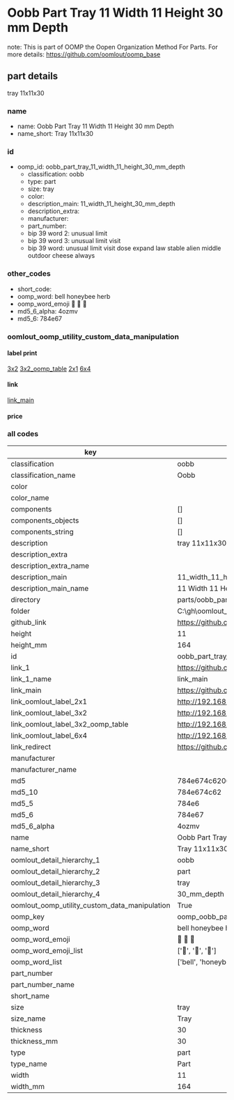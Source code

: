 # Oobb Part Tray 11 Width 11 Height 30 mm Depth  

note: This is part of OOMP the Oopen Organization Method For Parts. For more details: https://github.com/oomlout/oomp_base

##  part details
  



tray 11x11x30



### name
* name: Oobb Part Tray 11 Width 11 Height 30 mm Depth
* name_short: Tray 11x11x30 
### id
* oomp_id: oobb_part_tray_11_width_11_height_30_mm_depth
  * classification: oobb
  * type: part
  * size: tray
  * color: 
  * description_main: 11_width_11_height_30_mm_depth
  * description_extra: 
  * manufacturer: 
  * part_number: 
  * bip 39 word 2: unusual limit
  * bip 39 word 3: unusual limit visit
  * bip 39 word: unusual limit visit dose expand law stable alien middle outdoor cheese always

### other_codes
* short_code: 
* oomp_word: bell honeybee herb
* oomp_word_emoji :bell: :honeybee: :herb:
* md5_6_alpha: 4ozmv
* md5_6: 784e67






### oomlout_oomp_utility_custom_data_manipulation
#### label print
[3x2](http://192.168.1.245:1112/?label=oomp%204ozmv)
[3x2_oomp_table](http://192.168.1.108:1112/?label=oomp%204ozmv)
[2x1](http://192.168.1.242:1112/?label=oomp%204ozmv)
[6x4](http://192.168.1.55:1112/?label=oomp%204ozmv)    

#### link

[link_main](https://github.com/oomlout/oomlout_oobb_version_4_generated_parts/tree/main/navigation_oomp/oobb/part/tray/11_width_11_height_30_mm_depth/part)                              

#### price







### all codes 
| key | value |  
| --- | --- |  
| classification | oobb |  
| classification_name | Oobb |  
| color |  |  
| color_name |  |  
| components | [] |  
| components_objects | [] |  
| components_string | [] |  
| description | tray 11x11x30 |  
| description_extra |  |  
| description_extra_name |  |  
| description_main | 11_width_11_height_30_mm_depth |  
| description_main_name | 11 Width 11 Height 30 mm Depth |  
| directory | parts/oobb_part_tray_11_width_11_height_30_mm_depth |  
| folder | C:\gh\oomlout_oobb_version_4_generated_parts\parts\oobb_part_tray_11_width_11_height_30_mm_depth |  
| github_link | https://github.com/oomlout/oomlout_oomp_part_src/tree/main/parts/oobb_part_tray_11_width_11_height_30_mm_depth |  
| height | 11 |  
| height_mm | 164 |  
| id | oobb_part_tray_11_width_11_height_30_mm_depth |  
| link_1 | https://github.com/oomlout/oomlout_oobb_version_4_generated_parts/tree/main/navigation_oomp/oobb/part/tray/11_width_11_height_30_mm_depth/part |  
| link_1_name | link_main |  
| link_main | https://github.com/oomlout/oomlout_oobb_version_4_generated_parts/tree/main/navigation_oomp/oobb/part/tray/11_width_11_height_30_mm_depth/part |  
| link_oomlout_label_2x1 | http://192.168.1.242:1112/?label=oomp%204ozmv |  
| link_oomlout_label_3x2 | http://192.168.1.245:1112/?label=oomp%204ozmv |  
| link_oomlout_label_3x2_oomp_table | http://192.168.1.108:1112/?label=oomp%204ozmv |  
| link_oomlout_label_6x4 | http://192.168.1.55:1112/?label=oomp%204ozmv |  
| link_redirect | https://github.com/oomlout/oomlout_oobb_version_4_generated_parts/tree/main/parts/oobb_tray_11_11_30 |  
| manufacturer |  |  
| manufacturer_name |  |  
| md5 | 784e674c62065a79f7a81419e9a07f72 |  
| md5_10 | 784e674c62 |  
| md5_5 | 784e6 |  
| md5_6 | 784e67 |  
| md5_6_alpha | 4ozmv |  
| name | Oobb Part Tray 11 Width 11 Height 30 mm Depth |  
| name_short | Tray 11x11x30  |  
| oomlout_detail_hierarchy_1 | oobb |  
| oomlout_detail_hierarchy_2 | part |  
| oomlout_detail_hierarchy_3 | tray |  
| oomlout_detail_hierarchy_4 | 30_mm_depth |  
| oomlout_oomp_utility_custom_data_manipulation | True |  
| oomp_key | oomp_oobb_part_tray_11_width_11_height_30_mm_depth |  
| oomp_word | bell honeybee herb |  
| oomp_word_emoji | :bell: :honeybee: :herb: |  
| oomp_word_emoji_list | [':bell:', ':honeybee:', ':herb:'] |  
| oomp_word_list | ['bell', 'honeybee', 'herb'] |  
| part_number |  |  
| part_number_name |  |  
| short_name |  |  
| size | tray |  
| size_name | Tray |  
| thickness | 30 |  
| thickness_mm | 30 |  
| type | part |  
| type_name | Part |  
| width | 11 |  
| width_mm | 164 |  
